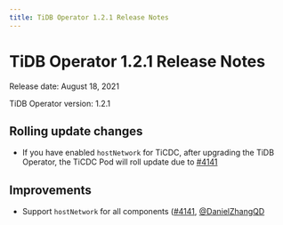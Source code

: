 ```yaml
---
title: TiDB Operator 1.2.1 Release Notes
---
```


# TiDB Operator 1.2.1 Release Notes

Release date: August 18, 2021

TiDB Operator version: 1.2.1

## Rolling update changes

- If you have enabled `hostNetwork` for TiCDC, after upgrading the TiDB Operator, the TiCDC Pod will roll update due to [#4141](https://github.com/pingcap/tidb-operator/pull/4141)

## Improvements

- Support `hostNetwork` for all components ([#4141](https://github.com/pingcap/tidb-operator/pull/4141), [@DanielZhangQD](https://github.com/DanielZhangQD)

